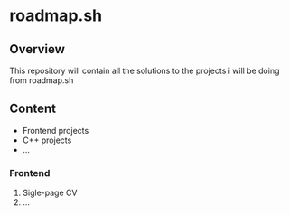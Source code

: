 # roadmap.sh

## Overview
This repository will contain all the solutions to the projects i will be doing from roadmap.sh

## Content
- Frontend projects
- C++ projects
- ...

### Frontend
1. Sigle-page CV
2. ...